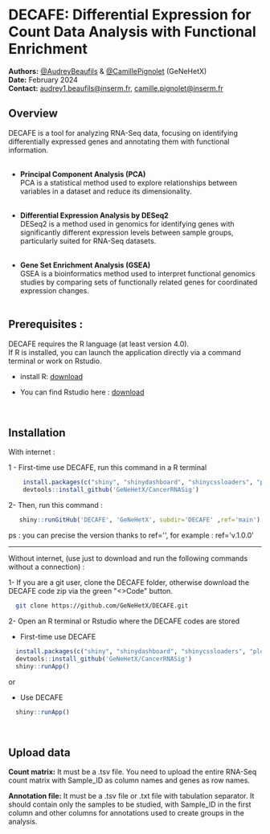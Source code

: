 # DECAFE: Differential Expression for Count Data Analysis with Functional Enrichment

**Authors:** [@AudreyBeaufils](https://github.com/AudreyBeaufils) & [@CamillePignolet](https://github.com/CamillePignolet) (GeNeHetX)  
**Date:** February 2024  
**Contact:** [audrey1.beaufils@inserm.fr](mailto:audrey.beaufils@inserm.fr), [camille.pignolet@inserm.fr](mailto:camille.pignolet@inserm.fr)  

## Overview
DECAFE is a tool for analyzing RNA-Seq data, focusing on identifying differentially expressed genes and annotating them with functional information.<br><br>

  - **Principal Component Analysis (PCA)**<br>
  PCA is a statistical method used to explore relationships between variables in a dataset and reduce its dimensionality.<br><br>

  - **Differential Expression Analysis by DESeq2**<br>
  DESeq2 is a method used in genomics for identifying genes with significantly different expression levels between sample groups, particularly suited for RNA-Seq datasets.<br><br>

  - **Gene Set Enrichment Analysis (GSEA)**<br>
  GSEA is a bioinformatics method used to interpret functional genomics studies by comparing sets of functionally related genes for coordinated expression changes.<br><br>



## Prerequisites : 
DECAFE requires the R language (at least version 4.0).<br>
If R is installed, you can launch the application directly via a command terminal or work on Rstudio.

- install R: [download](https://cran.r-project.org/)

- You can find Rstudio here : [download](https://posit.co/download/rstudio-desktop/)
<br>


## Installation 

With internet : 

1 - First-time use DECAFE, run this command in a R terminal
```R
    install.packages(c("shiny", "shinydashboard", "shinycssloaders", "plotly", "DT", "shinyBS", "devtools"))
    devtools::install_github('GeNeHetX/CancerRNASig')
```

2- Then, run this command :
```R
   shiny::runGitHub('DECAFE', 'GeNeHetX', subdir='DECAFE' ,ref='main')
```
ps : you can precise the version thanks to ref='', for example : ref='v.1.0.0'
___________________________________________________

Without internet, (use just to download and run the following commands without a connection) : 

1- If you are a git user, clone the DECAFE folder, otherwise download the DECAFE code zip via the green "<>Code" button.

```bash
  git clone https://github.com/GeNeHetX/DECAFE.git
```

2- Open an R terminal or Rstudio where the DECAFE codes are stored
     
- First-time use DECAFE
```R
  install.packages(c("shiny", "shinydashboard", "shinycssloaders", "plotly", "DT", "shinyBS", "devtools"))
  devtools::install_github('GeNeHetX/CancerRNASig')
  shiny::runApp()
```
or

- Use DECAFE 
```R
  shiny::runApp()
```
<br>

## Upload data

**Count matrix:**  It must be a .tsv file. You need to upload the entire RNA-Seq count matrix with Sample_ID as column names and genes as row names.<br>

**Annotation file:** It must be a .tsv file or .txt file with tabulation separator. It should contain only the samples to be studied, with Sample_ID in the first column and other columns for annotations used to create groups in the analysis.
